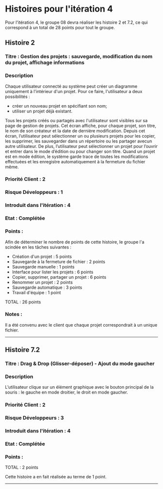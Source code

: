 # Histoires pour l'itération 4
Pour l'itération 4, le groupe 08 devra réaliser les histoire 2 et 7.2, ce qui correspond à un total de 28 points pour tout le groupe.

## Histoire 2

### Titre : Gestion des projets : sauvegarde, modification du nom du projet, affichage informations

### Description
Chaque utilisateur connecté au système peut créer un diagramme uniquement à l'intérieur d'un projet. Pour ce faire, l'utilisateur a deux 
possibilités :
- créer un nouveau projet en spécifiant son nom;
- utiliser un projet déjà existant.

Tous les projets créés ou partagés avec l'utilisateur sont visibles sur sa page de gestion de projets. Cet écran affiche, pour chaque projet, 
son titre, le nom de son créateur et la date de dernière modification. Depuis cet écran, l’utilisateur peut sélectionner un ou plusieurs projets
pour les copier, les supprimer, les sauvegarder dans un répertoire ou les partager avecun autre utilisateur. De plus, l’utilisateur peut 
sélectionner un projet pour l’ouvrir et entrer dans le mode d’édition ou pour changer son titre. Quand un projet est en mode édition, le 
système garde trace de toutes les modifications effectuées et les enregistre automatiquement à la fermeture du fichier même.

### Priorité Client : 2

### Risque Développeurs : 1

### Introduit dans l'itération : 4

### Etat : Complétée

### Points :
Afin de déterminer le nombre de points de cette histoire, le groupe l'a scindée en les tâches suivantes :

- Création d'un projet : 5 points
- Sauvegarde à la fermeture de fichier : 2 points
- Sauvegarde manuelle : 1 points
- Interface pour lister les projets : 6 points
- Copier, supprimer, partager un projet : 6 points
- Renommer un projet : 2 points
- Sauvegarde automatique : 3 points
- Travail d'équipe : 1 point

TOTAL : 26 points

### Notes :
Il a été convenu avec le client que chaque projet correspondrait à un unique fichier.

----------------------

## Histoire 7.2

### Titre : Drag & Drop (Glisser-déposer) - Ajout du mode gaucher

### Description
L’utilisateur clique sur un élément graphique avec le bouton principal de la souris : le gauche en mode droitier, le droit en mode gaucher.

### Priorité Client : 2

### Risque Développeurs : 3

### Introduit dans l'itération : 4 

### Etat : Complétée

### Points :

TOTAL : 2 points

Cette histoire a en fait réalisée au terme de 1 point.

----------------------

